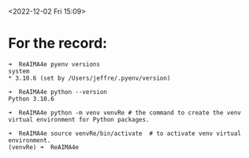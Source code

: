 \<2022-12-02 Fri 15:09\>

# For the record:

``` example
➜  ReAIMA4e pyenv versions
system
* 3.10.6 (set by /Users/jeffre/.pyenv/version)  

➜  ReAIMA4e python --version
Python 3.10.6

➜  ReAIMA4e python -m venv venvRe # the command to create the venv virtual environment for Python packages.

➜  ReAIMA4e source venvRe/bin/activate  # to activate venv virtual environment.
(venvRe) ➜  ReAIMA4e
```

